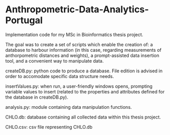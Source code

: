 # Anthropometric-Data-Analytics-Portugal
Implementation code for my MSc in Bioinformatics thesis project.

The goal was to create a set of scripts which enable the creation of: a database to harbour information (in this case, regarding measurements of anthorpometric distances and weights), a prompt-assisted data insertion tool, and a convenient way to manipulate data.

createDB.py: python code to produce a database. File edition is advised in order to accomodate specific data structure needs.

insertValues.py: when run, a user-friendly windows opens, prompting variable values to insert (related to the properties and attributes defined for the database in createDB.py).

analysis.py: module containing data manipulation functions.

CHLO.db: database containing all collected data within this thesis project.

CHLO.csv: csv file representing CHLO.db
